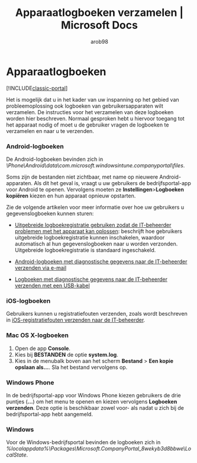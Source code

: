 ﻿---
title: Apparaatlogboeken verzamelen | Microsoft Docs
description: Informatie over het verzamelen van logboeken van uw beheerde apparaten.
keywords: 
author: arob98
ms.author: angrobe
manager: angrobe
ms.date: 02/07/2017
ms.topic: article
ms.prod: 
ms.service: microsoft-intune
ms.technology: 
ms.assetid: d97fb610-9d88-40e5-bb06-447eec533630
ms.reviewer: esmich
ms.suite: ems
ms.custom: intune-classic
translationtype: Human Translation
ms.sourcegitcommit: 211b996263aae7a42f8370eb343c7e759ef87790
ms.openlocfilehash: 5aae8edd2b851eb94156e82bc9b6e604644cb900
ms.lasthandoff: 02/08/2017


---

# <a name="device-logs"></a>Apparaatlogboeken

[!INCLUDE[classic-portal](../includes/classic-portal.md)]

Het is mogelijk dat u in het kader van uw inspanning op het gebied van probleemoplossing ook logboeken van gebruikersapparaten wilt verzamelen. De instructies voor het verzamelen van deze logboeken worden hier beschreven. Normaal gesproken hebt u hiervoor toegang tot het apparaat nodig of moet u de gebruiker vragen de logboeken te verzamelen en naar u te verzenden.

### <a name="android-logs"></a>Android-logboeken
De Android-logboeken bevinden zich in *<Android Device>\Phone\Android\data\com.microsoft.windowsintune.companyportal\files*.

Soms zijn de bestanden niet zichtbaar, met name op nieuwere Android-apparaten. Als dit het geval is, vraagt u uw gebruikers de bedrijfsportal-app voor Android te openen. Vervolgens moeten ze **Instellingen**>**Logboeken kopiëren** kiezen en hun apparaat opnieuw opstarten.

Zie de volgende artikelen voor meer informatie over hoe uw gebruikers u gegevenslogboeken kunnen sturen:

- [Uitgebreide logboekregistratie gebruiken zodat de IT-beheerder problemen met het apparaat kan oplossen](/intune/enduser/use-verbose-logging-to-help-your-it-administrator-fix-device-issues-android): beschrijft hoe gebruikers uitgebreide logboekregistratie kunnen inschakelen, waardoor automatisch al hun gegevenslogboeken naar u worden verzonden. Uitgebreide logboekregistratie is standaard ingeschakeld.

- [Android-logboeken met diagnostische gegevens naar de IT-beheerder verzenden via e-mail](/intune/enduser/send-logs-to-your-it-admin-by-email-android)

- [Logboeken met diagnostische gegevens naar de IT-beheerder verzenden met een USB-kabel](/intune/enduser/send-diagnostic-data-logs-to-your-it-administrator-using-a-usb-cable-android)

### <a name="ios-logs"></a>iOS-logboeken

Gebruikers kunnen u registratiefouten verzenden, zoals wordt beschreven in [iOS-registratiefouten verzenden naar de IT-beheerder](/intune/enduser/send-errors-to-your-it-admin-ios).

### <a name="mac-os-x-logs"></a>Mac OS X-logboeken

1. Open de app **Console**.
2. Kies bij **BESTANDEN** de optie **system.log**.
3. Kies in de menubalk boven aan het scherm **Bestand** > **Een kopie opslaan als...**. Sla het bestand vervolgens op.

### <a name="windows-phone"></a>Windows Phone

In de bedrijfsportal-app voor Windows Phone kiezen gebruikers de drie puntjes (**...**) om het menu te openen en kiezen vervolgens **Logboeken verzenden**. Deze optie is beschikbaar zowel voor- als nadat u zich bij de bedrijfsportal-app hebt aangemeld.

### <a name="windows"></a>Windows

Voor de Windows-bedrijfsportal bevinden de logboeken zich in *%localappdata%\Packages\Microsoft.CompanyPortal_8wekyb3d8bbwe\LocalState*.

